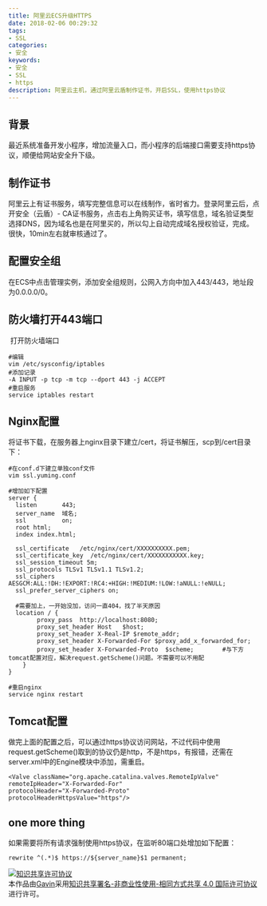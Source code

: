 ```yaml
---
title: 阿里云ECS升级HTTPS
date: 2018-02-06 00:29:32
tags:
- SSL
categories:
- 安全
keywords:
- 安全
- SSL
- https
description: 阿里云主机，通过阿里云盾制作证书，开启SSL，使用https协议
---
```


## 背景

​	最近系统准备开发小程序，增加流量入口，而小程序的后端接口需要支持https协议，顺便给网站安全升下级。

## 制作证书

​	阿里云上有证书服务，填写完整信息可以在线制作，省时省力。登录阿里云后，点开安全（云盾）- CA证书服务，点击右上角购买证书，填写信息，域名验证类型选择DNS，因为域名也是在阿里买的，所以勾上自动完成域名授权验证，完成。很快，10min左右就审核通过了。

## 配置安全组

​	在ECS中点击管理实例，添加安全组规则，公网入方向中加入443/443，地址段为0.0.0.0/0。

## 防火墙打开443端口

​	打开防火墙端口

```
#编辑
vim /etc/sysconfig/iptables
#添加记录
-A INPUT -p tcp -m tcp --dport 443 -j ACCEPT 
#重启服务
service iptables restart
```



## Nginx配置

​	将证书下载，在服务器上nginx目录下建立/cert，将证书解压，scp到/cert目录下：

```
#在conf.d下建立单独conf文件
vim ssl.yuming.conf

#增加如下配置
server {
  listen       443;
  server_name  域名;
  ssl          on;
  root html;
  index index.html; 

  ssl_certificate   /etc/nginx/cert/XXXXXXXXXX.pem;
  ssl_certificate_key  /etc/nginx/cert/XXXXXXXXXXX.key;
  ssl_session_timeout 5m;
  ssl_protocols TLSv1 TLSv1.1 TLSv1.2;
  ssl_ciphers AESGCM:ALL:!DH:!EXPORT:!RC4:+HIGH:!MEDIUM:!LOW:!aNULL:!eNULL;
  ssl_prefer_server_ciphers on;
  
  #需要加上，一开始没加，访问一直404，找了半天原因
  location / {
		proxy_pass	http://localhost:8080;
		proxy_set_header Host	$host;
		proxy_set_header X-Real-IP $remote_addr;
		proxy_set_header X-Forwarded-For $proxy_add_x_forwarded_for;
		proxy_set_header X-Forwarded-Proto  $scheme; 		#与下方tomcat配置对应，解决request.getScheme()问题。不需要可以不用配
	}
}

#重启nginx
service nginx restart
```

## Tomcat配置

​	做完上面的配置之后，可以通过https协议访问网站，不过代码中使用request.getScheme()取到的协议仍是http，不是https，有报错，还需在server.xml中的Engine模块中添加，需重启。

```
<Valve className="org.apache.catalina.valves.RemoteIpValve"  
remoteIpHeader="X-Forwarded-For"  
protocolHeader="X-Forwarded-Proto"  
protocolHeaderHttpsValue="https"/>
```

## one more thing

​	如果需要将所有请求强制使用https协议，在监听80端口处增加如下配置：

```
rewrite ^(.*)$ https://${server_name}$1 permanent;
```





<a rel="license" href="http://creativecommons.org/licenses/by-nc-sa/4.0/"><img alt="知识共享许可协议" style="border-width:0" src="https://i.creativecommons.org/l/by-nc-sa/4.0/88x31.png" /></a><br />本作品由<a xmlns:cc="http://creativecommons.org/ns#" href="http://wonius.top/" property="cc:attributionName" rel="cc:attributionURL">Gavin</a>采用<a rel="license" href="http://creativecommons.org/licenses/by-nc-sa/4.0/">知识共享署名-非商业性使用-相同方式共享 4.0 国际许可协议</a>进行许可。